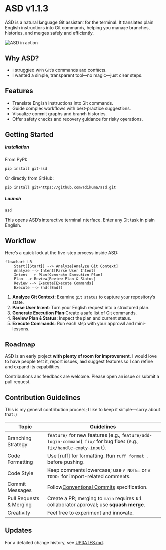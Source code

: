 # ASD v1.1.3

ASD is a natural language Git assistant for the terminal. It translates plain English instructions into Git commands, helping you manage branches, histories, and merges safely and efficiently.

![ASD in action](images/example.png "Example Usage")

## Why ASD?

- I struggled with Git’s commands and conflicts.
- I wanted a simple, transparent tool—no magic—just clear steps.

## Features

- Translate English instructions into Git commands.
- Guide complex workflows with best-practice suggestions.
- Visualize commit graphs and branch histories.
- Offer safety checks and recovery guidance for risky operations.

## Getting Started

##### Installation

From PyPI:

```bash
pip install git-asd
```

Or directly from GitHub:

```bash
pip install git+https://github.com/adikuma/asd.git
```

##### Launch

```bash
asd
```

This opens ASD’s interactive terminal interface. Enter any Git task in plain English.

## Workflow

Here’s a quick look at the five-step process inside ASD:

```mermaid
flowchart LR
    Start([Start]) --> Analyze[Analyze Git Context]
    Analyze --> Intent[Parse User Intent]
    Intent --> Plan[Generate Execution Plan]
    Plan --> Review[Review Plan & Status]
    Review --> Execute[Execute Commands]
    Execute --> End([End])
```

1. **Analyze Git Context**: Examine `git status` to capture your repository’s state.
2. **Parse User Intent**: Turn your English request into a structured plan.
3. **Generate Execution Plan**:Create a safe list of Git commands.
4. **Review Plan & Status**: Inspect the plan and current status.
5. **Execute Commands**: Run each step with your approval and mini-lessons.

## Roadmap

ASD is an early project **with plenty of room for improvement**. I would love to have people test it, report issues, and suggest features so I can refine and expand its capabilities.

Contributions and feedback are welcome. Please open an issue or submit a pull request.

## Contribution Guidelines

This is my general contribution process; I like to keep it simple—sorry about that :)

| Topic                   | Guidelines                                                                                                                      |
| ----------------------- | ------------------------------------------------------------------------------------------------------------------------------- |
| Branching Strategy      | `feature/` for new features (e.g., `feature/add-login-command`), `fix/` for bug fixes (e.g., `fix/handle-empty-input`). |
| Code Formatting         | Use [ruff] for formatting. Run `ruff format .` before pushing.                                                                |
| Code Style              | Keep comments lowercase; use `# NOTE:` or `# TODO:` for import-related comments.                                            |
| Commit Messages         | Follow[Conventional Commits](https://www.conventionalcommits.org/en/v1.0.0/) specification.                                        |
| Pull Requests & Merging | Create a PR; merging to `main` requires ≥1 collaborator approval; use **squash merge**.                                |
| Creativity              | Feel free to experiment and innovate.                                                                                           |

## Updates

For a detailed change history, see [UPDATES.md](UPDATES.md).
